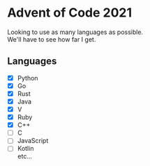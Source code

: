 # Advent of Code 2021
Looking to use as many languages as possible.
<br>
We'll have to see how far I get.
<br>

## Languages
- [x] Python
- [x] Go
- [x] Rust
- [x] Java
- [x] V
- [x] Ruby
- [x] C++
- [ ] C
- [ ] JavaScript
- [ ] Kotlin
<br>etc...
